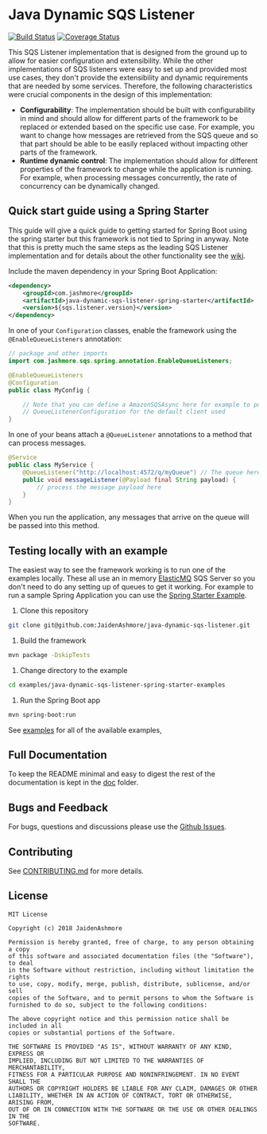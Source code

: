 # Java Dynamic SQS Listener
[![Build Status](https://travis-ci.org/JaidenAshmore/java-dynamic-sqs-listener.png)](https://travis-ci.org/JaidenAshmore/java-dynamic-sqs-listener)
[![Coverage Status](https://coveralls.io/repos/github/JaidenAshmore/java-dynamic-sqs-listener/badge.svg?branch=master)](https://coveralls.io/github/JaidenAshmore/java-dynamic-sqs-listener?branch=master)

This SQS Listener implementation that is designed from the ground up to allow for easier configuration and extensibility.  While the other implementations of SQS
listeners were easy to set up and provided most use cases, they don't provide the extensibility and dynamic requirements that are needed by some services.
Therefore, the following characteristics were crucial components in the design of this implementation:

- **Configurability**: The implementation should be built with configurability in mind and should allow for different parts of the framework to be replaced
or extended based on the specific use case.  For example, you want to change how messages are retrieved from the SQS queue and so that part should be able to
be easily replaced without impacting other parts of the framework.
- **Runtime dynamic control**: The implementation should allow for different properties of the framework to change while the application is running. For example,
when processing messages concurrently, the rate of concurrency can be dynamically changed.

## Quick start guide using a Spring Starter
This guide will give a quick guide to getting started for Spring Boot using the spring starter but this framework is not tied to Spring in anyway. Note that
this is pretty much the same steps as the leading SQS Listener implementation and for details about the other functionality see the
[wiki](https://github.com/JaidenAshmore/java-dynamic-sqs-listener/wiki).

Include the maven dependency in your Spring Boot Application:
```xml
<dependency>
    <groupId>com.jashmore</groupId>
    <artifactId>java-dynamic-sqs-listener-spring-starter</artifactId>
    <version>${sqs.listener.version}</version>
</dependency>
```

In one of your `Configuration` classes, enable the framework using the `@EnableQueueListeners` annotation:

```java
// package and other imports
import com.jashmore.sqs.spring.annotation.EnableQueueListeners;

@EnableQueueListeners
@Configuration
public class MyConfig {

    // Note that you can define a AmazonSQSAsync here for example to point to a locally running queue otherwise a default is used. See
    // QueueListenerConfiguration for the default client used 
}
```

In one of your beans attach a `@QueueListener` annotations to a method that can process messages.

```java
@Service
public class MyService {
    @QueueListener("http://localhost:4572/q/myQueue") // The queue here can point to your SQS server, e.g. a local SQS server 
    public void messageListener(@Payload final String payload) {
        // process the message payload here
    }
}
```

When you run the application, any messages that arrive on the queue will be passed into this method.

## Testing locally with an example
The easiest way to see the framework working is to run one of the examples locally. These all use an in memory [ElasticMQ](https://github.com/adamw/elasticmq)
SQS Server so you don't need to do any setting up of queues to get it working. For example to run a sample Spring Application you can use the
[Spring Starter Example](examples/java-dynamic-sqs-listener-spring-starter-examples/src/main/java/com/jashmore/sqs/examples).

1. Clone this repository
```bash
git clone git@github.com:JaidenAshmore/java-dynamic-sqs-listener.git  
```

1. Build the framework
```bash
mvn package -DskipTests
```

1. Change directory to the example
```bash
cd examples/java-dynamic-sqs-listener-spring-starter-examples
```

1. Run the Spring Boot app
```bash
mvn spring-boot:run
``` 

See [examples](./examples) for all of the available examples, 

## Full Documentation
To keep the README minimal and easy to digest the rest of the documentation is kept in the [doc](./doc/documentation.md) folder.

## Bugs and Feedback
For bugs, questions and discussions please use the [Github Issues](https://github.com/JaidenAshmore/java-dynamic-sqs-listener/issues).

## Contributing
See [CONTRIBUTING.md](./CONTRIBUTING.md) for more details.

## License

    MIT License

    Copyright (c) 2018 JaidenAshmore

    Permission is hereby granted, free of charge, to any person obtaining a copy
    of this software and associated documentation files (the "Software"), to deal
    in the Software without restriction, including without limitation the rights
    to use, copy, modify, merge, publish, distribute, sublicense, and/or sell
    copies of the Software, and to permit persons to whom the Software is
    furnished to do so, subject to the following conditions:

    The above copyright notice and this permission notice shall be included in all
    copies or substantial portions of the Software.

    THE SOFTWARE IS PROVIDED "AS IS", WITHOUT WARRANTY OF ANY KIND, EXPRESS OR
    IMPLIED, INCLUDING BUT NOT LIMITED TO THE WARRANTIES OF MERCHANTABILITY,
    FITNESS FOR A PARTICULAR PURPOSE AND NONINFRINGEMENT. IN NO EVENT SHALL THE
    AUTHORS OR COPYRIGHT HOLDERS BE LIABLE FOR ANY CLAIM, DAMAGES OR OTHER
    LIABILITY, WHETHER IN AN ACTION OF CONTRACT, TORT OR OTHERWISE, ARISING FROM,
    OUT OF OR IN CONNECTION WITH THE SOFTWARE OR THE USE OR OTHER DEALINGS IN THE
    SOFTWARE.
 
